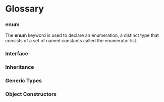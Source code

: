 # Glossary

### enum

The **enum** keyword is used to declare an enumeration, a distinct type that consists of a set of named constants called the enumerator list.

### Interface

### Inheritance

### Generic Types

### Object Constructors
